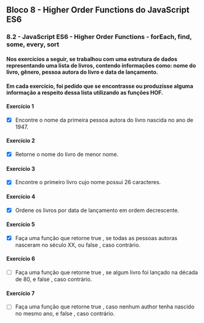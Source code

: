 ## Bloco 8 - Higher Order Functions do JavaScript ES6
### 8.2 - JavaScript ES6 - Higher Order Functions - forEach, find, some, every, sort

#### Nos exercícios a seguir, se trabalhou com uma estrutura de dados representando uma lista de livros, contendo informações como: nome do livro, gênero, pessoa autora do livro e data de lançamento.
#### Em cada exercício, foi pedido que se encontrasse ou produzisse alguma informação a respeito dessa lista utilizando as funções HOF.

#### Exercício 1
- [x] Encontre o nome da primeira pessoa autora do livro nascida no ano de 1947.

#### Exercício 2
- [x] Retorne o nome do livro de menor nome.

#### Exercício 3
- [x] Encontre o primeiro livro cujo nome possui 26 caracteres.

#### Exercício 4
- [x] Ordene os livros por data de lançamento em ordem decrescente.

#### Exercício 5
- [x] Faça uma função que retorne true , se todas as pessoas autoras nasceram no século XX, ou false , caso contrário.

#### Exercício 6
- [ ] Faça uma função que retorne true , se algum livro foi lançado na década de 80, e false , caso contrário.

#### Exercício 7
- [ ] Faça uma função que retorne true , caso nenhum author tenha nascido no mesmo ano, e false , caso contrário. 